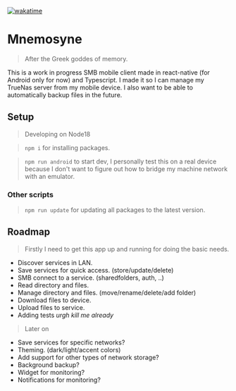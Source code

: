 [![wakatime](https://wakatime.com/badge/user/8fd64d05-2a0b-433e-b862-88c53af4efd4/project/53a119ac-8239-4a54-b8a4-3905864df54e.svg)](https://wakatime.com/badge/user/8fd64d05-2a0b-433e-b862-88c53af4efd4/project/53a119ac-8239-4a54-b8a4-3905864df54e)

# Mnemosyne
>After the Greek goddes of memory.

This is a work in progress SMB mobile client made in react-native (for Android only for now) and Typescript. I made it so I can manage my TrueNas server from my mobile device. I also want to be able to automatically backup files in the future.

## Setup
> Developing on Node18

> `npm i` for installing packages.

> `npm run android` to start dev, I personally test this on a real device because I don't want to figure out how to bridge my machine network with an emulator.

### Other scripts
> `npm run update` for updating all packages to the latest version.

## Roadmap
> Firstly I need to get this app up and running for doing the basic needs.
* Discover services in LAN.
* Save services for quick access. (store/update/delete)
* SMB connect to a service. (sharedfolders, auth, ..)
* Read directory and files.
* Manage directory and files. (move/rename/delete/add folder)
* Download files to device.
* Upload files to service.
* Adding tests *urgh kill me already*

> Later on
* Save services for specific networks?
* Theming. (dark/light/accent colors)
* Add support for other types of network storage?
* Background backup?
* Widget for monitoring?
* Notifications for monitoring?